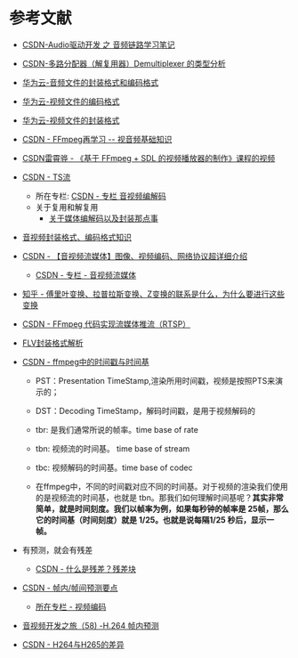# 参考文献

- [CSDN-Audio驱动开发 之 音频链路学习笔记](https://blog.csdn.net/Qidi_Huang/article/details/52032132?ops_request_misc=%257B%2522request%255Fid%2522%253A%2522167048569716782388018550%2522%252C%2522scm%2522%253A%252220140713.130102334..%2522%257D&request_id=167048569716782388018550&biz_id=0&utm_medium=distribute.pc_search_result.none-task-blog-2~all~sobaiduend~default-1-52032132-null-null.142^v68^pc_rank_34_queryrelevant25,201^v4^add_ask,213^v2^t3_control1&utm_term=%E9%9F%B3%E9%A2%91%E9%93%BE%E8%B7%AF&spm=1018.2226.3001.4187)
- [CSDN-多路分配器（解复用器）Demultiplexer 的类型分析](https://blog.csdn.net/qq_41657005/article/details/119743210?ops_request_misc=%257B%2522request%255Fid%2522%253A%2522167074835916800186568174%2522%252C%2522scm%2522%253A%252220140713.130102334..%2522%257D&request_id=167074835916800186568174&biz_id=0&utm_medium=distribute.pc_search_result.none-task-blog-2~all~sobaiduend~default-1-119743210-null-null.142^v68^pc_rank_34_queryrelevant25,201^v4^add_ask,213^v2^t3_control1&utm_term=%E8%A7%A3%E5%A4%8D%E7%94%A8&spm=1018.2226.3001.4187)
- [华为云-音频文件的封装格式和编码格式](https://bbs.huaweicloud.com/blogs/363632)
- [华为云-视频文件的编码格式](https://bbs.huaweicloud.com/blogs/363630)
- [华为云-视频文件的封装格式](https://bbs.huaweicloud.com/blogs/363565)
- [CSDN - FFmpeg再学习 -- 视音频基础知识](https://blog.csdn.net/qq_29350001/article/details/74912348)
- [CSDN雷霄骅 - 《基于 FFmpeg + SDL 的视频播放器的制作》课程的视频](https://blog.csdn.net/leixiaohua1020/article/details/47068015)
- [CSDN - TS流](https://blog.csdn.net/yangguoyu8023/article/details/98451866?ops_request_misc=%257B%2522request%255Fid%2522%253A%2522167514810816800182753373%2522%252C%2522scm%2522%253A%252220140713.130102334..%2522%257D&request_id=167514810816800182753373&biz_id=0&utm_medium=distribute.pc_search_result.none-task-blog-2~all~top_positive~default-1-98451866-null-null.142^v71^js_top,201^v4^add_ask&utm_term=TS%E6%B5%81&spm=1018.2226.3001.4187)
  - 所在专栏: [CSDN - 专栏 音视频编解码](https://blog.csdn.net/yangguoyu8023/category_9153627.html)
  - 关于复用和解复用
    - [关于媒体编解码以及封装那点事](https://blog.csdn.net/ericbar/article/details/79883203)

- [音视频封装格式、编码格式知识](https://blog.csdn.net/wudebao5220150/article/details/13016871?spm=1001.2101.3001.6650.1&utm_medium=distribute.pc_relevant.none-task-blog-2%7Edefault%7EBlogCommendFromBaidu%7ERate-1-13016871-blog-79883203.pc_relevant_vip_default&depth_1-utm_source=distribute.pc_relevant.none-task-blog-2%7Edefault%7EBlogCommendFromBaidu%7ERate-1-13016871-blog-79883203.pc_relevant_vip_default&utm_relevant_index=2)

- [CSDN - 【音视频流媒体】图像、视频编码、网络协议超详细介绍](https://blog.csdn.net/jiaoyangwm/article/details/126338703?ops_request_misc=%257B%2522request%255Fid%2522%253A%2522167523182116800213062344%2522%252C%2522scm%2522%253A%252220140713.130102334.pc%255Fall.%2522%257D&request_id=167523182116800213062344&biz_id=0&utm_medium=distribute.pc_search_result.none-task-blog-2~all~first_rank_ecpm_v1~rank_v31_ecpm-4-126338703-null-null.142^v72^insert_down1,201^v4^add_ask&utm_term=%E8%A7%86%E9%A2%91%E6%AE%8B%E5%B7%AE%E4%BF%A1%E5%8F%B7&spm=1018.2226.3001.4187)
  - [CSDN - 专栏 - 音视频流媒体](https://blog.csdn.net/jiaoyangwm/category_12073562.html)
- [知乎 - 傅里叶变换、拉普拉斯变换、Z变换的联系是什么，为什么要进行这些变换](https://www.zhihu.com/question/22085329/answer/774074211)
- [CSDN - FFmpeg 代码实现流媒体推流（RTSP）](https://blog.csdn.net/m0_60259116/article/details/125855009?spm=1001.2100.3001.7377&utm_medium=distribute.pc_feed_blog_category.none-task-blog-classify_tag-13-125855009-null-null.nonecase&depth_1-utm_source=distribute.pc_feed_blog_category.none-task-blog-classify_tag-13-125855009-null-null.nonecase)

- [FLV封装格式解析](https://blog.csdn.net/qq_16401691/article/details/125549424?ops_request_misc=%257B%2522request%255Fid%2522%253A%2522167532701116800215049203%2522%252C%2522scm%2522%253A%252220140713.130102334.pc%255Fall.%2522%257D&request_id=167532701116800215049203&biz_id=0&utm_medium=distribute.pc_search_result.none-task-blog-2~all~first_rank_ecpm_v1~rank_v31_ecpm-1-125549424-null-null.142^v72^insert_down1,201^v4^add_ask&utm_term=FLV%E5%B0%81%E8%A3%85%20%20MetaData%20%E6%95%B0%E6%8D%AE&spm=1018.2226.3001.4187)

- [CSDN - ffmpeg中的时间戳与时间基](https://blog.csdn.net/u012587637/article/details/100929358?ops_request_misc=%257B%2522request%255Fid%2522%253A%2522167533302516782429781244%2522%252C%2522scm%2522%253A%252220140713.130102334..%2522%257D&request_id=167533302516782429781244&biz_id=0&utm_medium=distribute.pc_search_result.none-task-blog-2~all~sobaiduend~default-1-100929358-null-null.142^v72^insert_down1,201^v4^add_ask&utm_term=%E6%97%B6%E9%97%B4%E5%9F%BA&spm=1018.2226.3001.4187)

  - PST：Presentation TimeStamp,渲染所用时间戳，视频是按照PTS来演示的；
  - DST：Decoding TimeStamp，解码时间戳，是用于视频解码的

  - tbr: 是我们通常所说的帧率。time base of rate
  - tbn: 视频流的时间基。 time base of stream
  - tbc: 视频解码的时间基。time base of codec
  - 在ffmpeg中，不同的时间戳对应不同的时间基。对于视频的渲染我们使用的是视频流的时间基，也就是 tbn。那我们如何理解时间基呢？**其实非常简单，就是时间刻度。我们以帧率为例，如果每秒钟的帧率是 25帧，那么它的时间基（时间刻度）就是 1/25。也就是说每隔1/25 秒后，显示一帧。**
  
- 有预测，就会有残差

  - [CSDN - 什么是残差？残差块](https://blog.csdn.net/weixin_43135178/article/details/115403857?ops_request_misc=%257B%2522request%255Fid%2522%253A%2522167547232616800186531868%2522%252C%2522scm%2522%253A%252220140713.130102334..%2522%257D&request_id=167547232616800186531868&biz_id=0&utm_medium=distribute.pc_search_result.none-task-blog-2~all~top_click~default-2-115403857-null-null.142^v73^insert_down2,201^v4^add_ask,239^v1^control&utm_term=%E6%AE%8B%E5%B7%AE&spm=1018.2226.3001.4187)

- [CSDN - 帧内/帧间预测要点](https://blog.csdn.net/lin453701006/article/details/52702912?ops_request_misc=%257B%2522request%255Fid%2522%253A%2522167561572316782427430168%2522%252C%2522scm%2522%253A%252220140713.130102334..%2522%257D&request_id=167561572316782427430168&biz_id=0&utm_medium=distribute.pc_search_result.none-task-blog-2~all~baidu_landing_v2~default-1-52702912-null-null.142^v73^insert_down2,201^v4^add_ask,239^v1^control&utm_term=%E5%B8%A7%E9%97%B4%E9%A2%84%E6%B5%8B%E5%9D%97&spm=1018.2226.3001.4187)
  - [所在专栏 - 视频编码](https://blog.csdn.net/lin453701006/category_7193855.html)
- [音视频开发之旅（58) -H.264 帧内预测](https://cloud.tencent.com/developer/article/1876489)
- [CSDN - H264与H265的差异](https://blog.csdn.net/fireroll/article/details/77827156?spm=1001.2101.3001.6650.1&utm_medium=distribute.pc_relevant.none-task-blog-2%7Edefault%7EBlogCommendFromBaidu%7ERate-1-77827156-blog-38311385.pc_relevant_vip_default&depth_1-utm_source=distribute.pc_relevant.none-task-blog-2%7Edefault%7EBlogCommendFromBaidu%7ERate-1-77827156-blog-38311385.pc_relevant_vip_default&utm_relevant_index=2)
